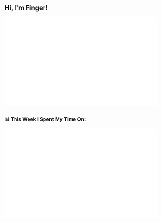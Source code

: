 <h2> Hi, I'm Finger!</h2>

<img align="right" src="https://raw.githubusercontent.com/spianmo/github-stats/master/generated/overview.svg#gh-light-mode-only">

<!-- <img align="right" height="160em" src="https://github-readme-stats-eight-theta.vercel.app/api/top-langs/?username=spianmo&layout=compact&langs_count=8&theme=algolia"/>	 -->
	
```go
package main

type Me struct {
	Name   string
	Job    string
	Code   string
	Skills string
}

func main() {
	me := &Me{
		Name:   "Finger",
		Job:    "Client-side Engineer",
		Code:   "Java, Kotlin, C#, Rust and C++ and Others",
		Skills: "Android, Security, Cross-platform client, NLP, CV, ASR ^o^",
	}
	_ = me
}
```


<h3>📊 This Week I Spent My Time On:</h3>
<img align='right' src="https://raw.githubusercontent.com/spianmo/github-stats/master/generated/languages.svg#gh-light-mode-only">

<!--START_SECTION:waka-->

```txt
Kotlin                         4 hrs 13 mins   ███████████▓░░░░░░░░░░░░░   47.09 %
Java                           2 hrs 9 mins    ██████░░░░░░░░░░░░░░░░░░░   24.01 %
Dart                           31 mins         █▒░░░░░░░░░░░░░░░░░░░░░░░   05.89 %
XML                            24 mins         █░░░░░░░░░░░░░░░░░░░░░░░░   04.56 %
Java Properties                23 mins         █░░░░░░░░░░░░░░░░░░░░░░░░   04.44 %
```

<!--END_SECTION:waka-->
